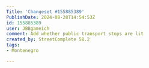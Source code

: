 ```yaml
---
Title: 'Changeset #155885389'
PublishDate: 2024-08-28T14:54:53Z
id: 155885389
user: JBBgameich
comment: Add whether public transport stops are lit
created_by: StreetComplete 58.2
tags:
- Montenegro

---
```

